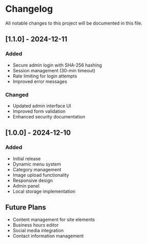 # Changelog

All notable changes to this project will be documented in this file.

## [1.1.0] - 2024-12-11
### Added
- Secure admin login with SHA-256 hashing
- Session management (30-min timeout)
- Rate limiting for login attempts
- Improved error messages

### Changed
- Updated admin interface UI
- Improved form validation
- Enhanced security documentation

## [1.0.0] - 2024-12-10
### Added
- Initial release
- Dynamic menu system
- Category management
- Image upload functionality
- Responsive design
- Admin panel
- Local storage implementation

## Future Plans
- Content management for site elements
- Business hours editor
- Social media integration
- Contact information management
